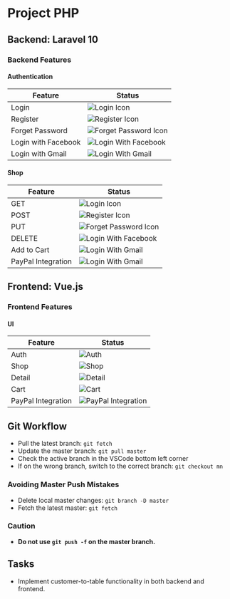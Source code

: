 # Project PHP

## Backend: Laravel 10

### Backend Features

#### Authentication

| Feature           | Status                                                     |
| ------------------ | -------------------------------------------------------   |
| Login              | ![Login Icon](https://cdn.jsdelivr.net/gh/Readme-Workflows/Readme-Icons@main/icons/octicons/ApprovedChanges.svg)|
| Register           | ![Register Icon](https://cdn.jsdelivr.net/gh/Readme-Workflows/Readme-Icons@main/icons/octicons/ApprovedChanges.svg)|
| Forget Password    | ![Forget Password Icon](https://cdn.jsdelivr.net/gh/Readme-Workflows/Readme-Icons@main/icons/octicons/ApprovedChanges.svg)|
| Login with Facebook | ![Login With Facebook](https://cdn.jsdelivr.net/gh/Readme-Workflows/Readme-Icons@main/icons/octicons/ApprovedChangesGrey.svg) |
| Login with Gmail    | ![Login With Gmail](https://cdn.jsdelivr.net/gh/Readme-Workflows/Readme-Icons@main/icons/octicons/ApprovedChangesGrey.svg)|

#### Shop

| Feature           | Status                                                     |
| ------------------ | -------------------------------------------------------   |
| GET              | ![Login Icon](https://cdn.jsdelivr.net/gh/Readme-Workflows/Readme-Icons@main/icons/octicons/ApprovedChangesGrey.svg)                        |
| POST           | ![Register Icon](https://cdn.jsdelivr.net/gh/Readme-Workflows/Readme-Icons@main/icons/octicons/ApprovedChangesGrey.svg)           |
| PUT    | ![Forget Password Icon](https://cdn.jsdelivr.net/gh/Readme-Workflows/Readme-Icons@main/icons/octicons/ApprovedChangesGrey.svg)           |
| DELETE | ![Login With Facebook](https://cdn.jsdelivr.net/gh/Readme-Workflows/Readme-Icons@main/icons/octicons/ApprovedChangesGrey.svg)       |
| Add to Cart    | ![Login With Gmail](https://cdn.jsdelivr.net/gh/Readme-Workflows/Readme-Icons@main/icons/octicons/ApprovedChangesGrey.svg)       |
| PayPal Integration    | ![Login With Gmail](https://cdn.jsdelivr.net/gh/Readme-Workflows/Readme-Icons@main/icons/octicons/ApprovedChangesGrey.svg)       |

## Frontend: Vue.js

### Frontend Features

#### UI

| Feature           | Status                                                    |
| ------------------ | -------------------------------------------------------  |
| Auth               | ![Auth](https://cdn.jsdelivr.net/gh/Readme-Workflows/Readme-Icons@main/icons/octicons/ApprovedChanges.svg)                           |
| Shop               | ![Shop](https://cdn.jsdelivr.net/gh/Readme-Workflows/Readme-Icons@main/icons/octicons/ApprovedChanges.svg)                           |
| Detail             | ![Detail](https://cdn.jsdelivr.net/gh/Readme-Workflows/Readme-Icons@main/icons/octicons/ApprovedChanges.svg)                           |
| Cart               | ![Cart](https://cdn.jsdelivr.net/gh/Readme-Workflows/Readme-Icons@main/icons/octicons/ApprovedChanges.svg)                           |
| PayPal Integration | ![PayPal Integration](https://cdn.jsdelivr.net/gh/Readme-Workflows/Readme-Icons@main/icons/octicons/ApprovedChangesGrey.svg)      |

## Git Workflow

- Pull the latest branch: `git fetch`
- Update the master branch: `git pull master`
- Check the active branch in the VSCode bottom left corner
- If on the wrong branch, switch to the correct branch: `git checkout mn`

### Avoiding Master Push Mistakes

- Delete local master changes: `git branch -D master`
- Fetch the latest master: `git fetch`

### Caution

- **Do not use `git push -f` on the master branch.**

## Tasks

- Implement customer-to-table functionality in both backend and frontend.
